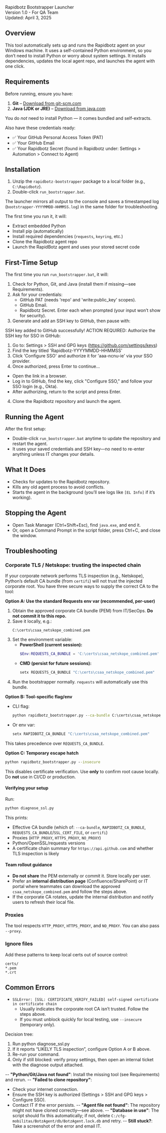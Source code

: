 Rapidbotz Bootstrapper Launcher  
Version 1.0 - For QA Team  
Updated: April 3, 2025


Overview
--------
This tool automatically sets up and runs the Rapidbotz agent on your Windows machine.
It uses a self-contained Python environment, so you don’t need to install Python or worry about system settings.
It installs dependencies, updates the local agent repo, and launches the agent with one click.

Requirements
------------
Before running, ensure you have:
1. **Git** – [Download from git-scm.com](https://git-scm.com)
2. **Java (JDK or JRE)** – [Download from java.com](https://www.java.com)

You do *not* need to install Python — it comes bundled and self-extracts.

Also have these credentials ready:
- ✅ Your GitHub Personal Access Token (PAT)
- ✅ Your GitHub Email
- ✅ Your Rapidbotz Secret (found in Rapidbotz under: Settings > Automation > Connect to Agent)

Installation
------------
1. Unzip the `rapidbotz-bootstrapper` package to a local folder (e.g., `C:\Rapidbotz`).
2. Double-click `run_bootstrapper.bat`.

The launcher mirrors all output to the console and saves a timestamped log (`bootstrapper-YYYYMMDD-HHMMSS.log`) in the same folder for troubleshooting.

The first time you run it, it will:
- Extract embedded Python
- Install pip (automatically)
- Install required dependencies (`requests`, `keyring`, etc.)
- Clone the Rapidbotz agent repo
- Launch the RapidBotz agent and uses your stored secret code

First-Time Setup
----------------
The first time you run `run_bootstrapper.bat`, it will:
1. Check for Python, Git, and Java (install them if missing—see Requirements).
2. Ask for your credentials:
   - GitHub PAT (needs 'repo' and 'write:public_key' scopes).
   - GitHub Email.
   - Rapidbotz Secret.
   Enter each when prompted (your input won’t show for security).
3. Generate and add an SSH key to GitHub, then pause with:

SSH key added to GitHub successfully!
ACTION REQUIRED: Authorize the SSH key for SSO in GitHub:

1. Go to: Settings > SSH and GPG keys (https://github.com/settings/keys)
2. Find the key titled 'Rapidbotz-YYYYMMDD-HHMMSS'
3. Click 'Configure SSO' and authorize it for 'aaa-ncnu-ie' via your SSO provider.
4. Once authorized, press Enter to continue...

- Open the link in a browser.
- Log in to GitHub, find the key, click "Configure SSO," and follow your SSO login (e.g., Okta).
- After authorizing, return to the script and press Enter.
4. Clone the Rapidbotz repository and launch the agent.

Running the Agent
-----------------
After the first setup:
- Double-click `run_bootstrapper.bat` anytime to update the repository and restart the agent.
- It uses your saved credentials and SSH key—no need to re-enter anything unless IT changes your details.

What It Does
------------
- Checks for updates to the Rapidbotz repository.
- Kills any old agent process to avoid conflicts.
- Starts the agent in the background (you’ll see logs like `[EL Info]` if it’s working).

Stopping the Agent
------------------
- Open Task Manager (Ctrl+Shift+Esc), find `java.exe`, and end it.
- Or, open a Command Prompt in the script folder, press Ctrl+C, and close the window.

Troubleshooting
---------------

### Corporate TLS / Netskope: trusting the inspected chain
If your corporate network performs TLS inspection (e.g., Netskope), Python’s default CA bundle (from `certifi`) will not trust
the injected corporate root. You have three secure ways to supply the correct CA to the tool:

**Option A: Use the standard Requests env var (recommended, per-user)**

1. Obtain the approved corporate CA bundle (PEM) from IT/SecOps. **Do not commit it to this repo.**
2. Save it locally, e.g.:
   ```
   C:\certs\csaa_netskope_combined.pem
   ```
3. Set the environment variable:
   - **PowerShell (current session):**
     ```powershell
     $Env:REQUESTS_CA_BUNDLE = 'C:\certs\csaa_netskope_combined.pem'
     ```
   - **CMD (persist for future sessions):**
     ```cmd
     setx REQUESTS_CA_BUNDLE "C:\certs\csaa_netskope_combined.pem"
     ```
4. Run the bootstrapper normally. `requests` will automatically use this bundle.

**Option B: Tool-specific flag/env**

- CLI flag:
  ```cmd
  python rapidbotz_bootstrapper.py --ca-bundle C:\certs\csaa_netskope_combined.pem
  ```
- Or env var:
  ```cmd
  setx RAPIDBOTZ_CA_BUNDLE "C:\certs\csaa_netskope_combined.pem"
  ```
This takes precedence over `REQUESTS_CA_BUNDLE`.

**Option C: Temporary escape hatch**

```cmd
python rapidbotz_bootstrapper.py --insecure
```
This disables certificate verification. Use **only** to confirm root cause locally. Do **not** use in CI/CD or production.

#### Verifying your setup
Run:
```cmd
python diagnose_ssl.py
```
This prints:
- Effective CA bundle (which of: `--ca-bundle`, `RAPIDBOTZ_CA_BUNDLE`, `REQUESTS_CA_BUNDLE`/`SSL_CERT_FILE`, or `certifi`)
- Proxies (`HTTP_PROXY`, `HTTPS_PROXY`, `NO_PROXY`)
- Python/OpenSSL/requests versions
- A certificate chain summary for `https://api.github.com` and whether TLS inspection is likely

#### Team rollout guidance
- **Do not share** the PEM externally or commit it. Store locally per user.
- Prefer an **internal distribution page** (Confluence/SharePoint) or IT portal where teammates can download the approved `csaa_netskope_combined.pem` and follow the steps above.
- If the corporate CA rotates, update the internal distribution and notify users to refresh their local file.

### Proxies
The tool respects `HTTP_PROXY`, `HTTPS_PROXY`, and `NO_PROXY`. You can also pass `--proxy`.

### Ignore files
Add these patterns to keep local certs out of source control:
```
certs/
*.pem
*.crt
```

## Common Errors

- `SSLError: [SSL: CERTIFICATE_VERIFY_FAILED] self-signed certificate in certificate chain`
  - Usually indicates the corporate root CA isn’t trusted. Follow the steps above.
  - If you must unblock quickly for local testing, use `--insecure` (temporary only).

Decision tree:
1) Run python diagnose_ssl.py
2) If it reports “LIKELY TLS inspection”, configure Option A or B above.
3) Re-run your command.
4) Only if still blocked: verify proxy settings, then open an internal ticket with the diagnose output attached.

-- **"Python/Git/Java not found"**: Install the missing tool (see Requirements) and rerun.
-- **"Failed to clone repository"**:
   - Check your internet connection.
   - Ensure the SSH key is authorized (Settings > SSH and GPG keys > Configure SSO).
   - Contact IT if the error persists.
-- **"Agent file not found"**: The repository might not have cloned correctly—see above.
-- **"Database in use"**: The script should fix this automatically; if not, delete `C:/cfg-mobilitas/BotzAgent/db/BotzAgent.lock.db` and retry.
-- **Still stuck?**: Take a screenshot of the error and email IT.
